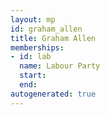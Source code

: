 ```yaml
---
layout: mp
id: graham_allen
title: Graham Allen
memberships:
- id: lab
  name: Labour Party
  start: 
  end: 
autogenerated: true
---
```

